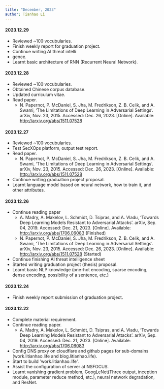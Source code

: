 ```yaml
---
title: "December, 2023"
author: Tianhao Li
---
```


#### 2023.12.29

- Reviewed ~100 vocubularies. 
- Finish weekly report for graduation project.
- Continue writing AI threat intelli
- gence.
- Learnt basic architecture of RNN (Recurrent Neural Network).

#### 2023.12.28

- Reviewed ~100 vocubularies.
- Obtained Chinese corpus database.
- Updated curriculum vitae.
- Read paper.
  - N. Papernot, P. McDaniel, S. Jha, M. Fredrikson, Z. B. Celik, and A. Swami, ‘The Limitations of Deep Learning in Adversarial Settings’. arXiv, Nov. 23, 2015. Accessed: Dec. 26, 2023. [Online]. Available: http://arxiv.org/abs/1511.07528

#### 2023.12.27

- Reviewed ~100 vocubularies.
- Test SecXOps platform, output test report.
- Read paper.
  - N. Papernot, P. McDaniel, S. Jha, M. Fredrikson, Z. B. Celik, and A. Swami, ‘The Limitations of Deep Learning in Adversarial Settings’. arXiv, Nov. 23, 2015. Accessed: Dec. 26, 2023. [Online]. Available: http://arxiv.org/abs/1511.07528
- Continue writing graduation project proposal.
- Learnt language model based on neural network, how to train it, and other attributes.

#### 2023.12.26

- Continue reading paper
  - A. Madry, A. Makelov, L. Schmidt, D. Tsipras, and A. Vladu, ‘Towards Deep Learning Models Resistant to Adversarial Attacks’. arXiv, Sep. 04, 2019. Accessed: Dec. 21, 2023. [Online]. Available: http://arxiv.org/abs/1706.06083 (Finished)
  - N. Papernot, P. McDaniel, S. Jha, M. Fredrikson, Z. B. Celik, and A. Swami, ‘The Limitations of Deep Learning in Adversarial Settings’. arXiv, Nov. 23, 2015. Accessed: Dec. 26, 2023. [Online]. Available: http://arxiv.org/abs/1511.07528 (Started)
- Continue finishing AI threat intelligence sheet
- Started writing graduation project (thesis) proposal.
- Learnt basic NLP knowledge (one-hot encoding, sparse encoding, dense encoding, possibility of a sentence, etc.)

#### 2023.12.24

- Finish weekly report submission of graduation project.

#### 2023.12.22

- Complete material requirement.
- Continue reading paper.
  - A. Madry, A. Makelov, L. Schmidt, D. Tsipras, and A. Vladu, ‘Towards Deep Learning Models Resistant to Adversarial Attacks’. arXiv, Sep. 04, 2019. Accessed: Dec. 21, 2023. [Online]. Available: http://arxiv.org/abs/1706.06083
- Config DNS proxy on cloudflare and github pages for sub-domains (work.litianhao.life and blog.litianhao.life).
- Start to build 'work.litianhao.life'.
- Assist the configuration of server at NSFOCUS.
- Learnt vanishing gradient problem, GoogLeNet(Three output, inception module, parameter reduce method, etc.), neural network degradation, and ResNet.